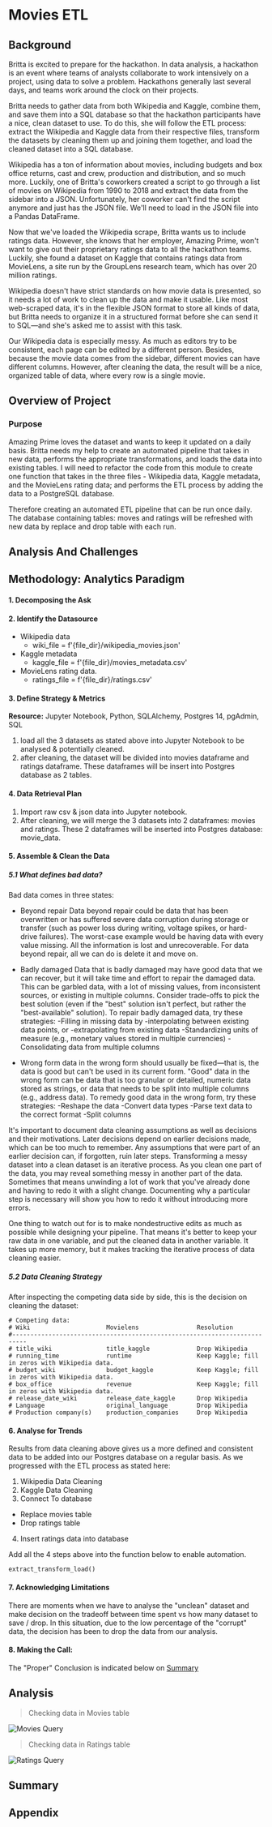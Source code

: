 # Movies ETL

## Background

Britta is excited to prepare for the hackathon. In data analysis, a hackathon is an event where teams of analysts collaborate to work intensively on a project, using data to solve a problem. Hackathons generally last several days, and teams work around the clock on their projects.

Britta needs to gather data from both Wikipedia and Kaggle, combine them, and save them into a SQL database so that the hackathon participants have a nice, clean dataset to use. To do this, she will follow the ETL process: extract the Wikipedia and Kaggle data from their respective files, transform the datasets by cleaning them up and joining them together, and load the cleaned dataset into a SQL database.

Wikipedia has a ton of information about movies, including budgets and box office returns, cast and crew, production and distribution, and so much more. Luckily, one of Britta's coworkers created a script to go through a list of movies on Wikipedia from 1990 to 2018 and extract the data from the sidebar into a JSON. Unfortunately, her coworker can't find the script anymore and just has the JSON file. We'll need to load in the JSON file into a Pandas DataFrame.

Now that we've loaded the Wikipedia scrape, Britta wants us to include ratings data. However, she knows that her employer, Amazing Prime, won't want to give out their proprietary ratings data to all the hackathon teams. Luckily, she found a dataset on Kaggle that contains ratings data from MovieLens, a site run by the GroupLens research team, which has over 20 million ratings.

Wikipedia doesn't have strict standards on how movie data is presented, so it needs a lot of work to clean up the data and make it usable. Like most web-scraped data, it's in the flexible JSON format to store all kinds of data, but Britta needs to organize it in a structured format before she can send it to SQL—and she's asked me to assist with this task.

Our Wikipedia data is especially messy. As much as editors try to be consistent, each page can be edited by a different person. Besides, because the movie data comes from the sidebar, different movies can have different columns. However, after cleaning the data, the result will be a nice, organized table of data, where every row is a single movie.

## Overview of Project
### Purpose
Amazing Prime loves the dataset and wants to keep it updated on a daily basis. Britta needs my help to create an automated pipeline that takes in new data, performs the appropriate transformations, and loads the data into existing tables. I will need to refactor the code from this module to create one function that takes in the three files -  Wikipedia data, Kaggle metadata, and the MovieLens rating data; and performs the ETL process by adding the data to a PostgreSQL database.

Therefore creating an automated ETL pipeline that can be run once daily. The database containing tables: moves and ratings will be refreshed with new data by replace and drop table with each run.

## Analysis And Challenges

## Methodology: Analytics Paradigm

#### 1. Decomposing the Ask


#### 2. Identify the Datasource
* Wikipedia data
  - wiki_file = f'{file_dir}/wikipedia_movies.json'
* Kaggle metadata
  - kaggle_file = f'{file_dir}/movies_metadata.csv'
* MovieLens rating data.
  - ratings_file = f'{file_dir}/ratings.csv'


#### 3. Define Strategy & Metrics
**Resource:** Jupyter Notebook, Python, SQLAlchemy, Postgres 14, pgAdmin, SQL

1. load all the 3 datasets as stated above into Jupyter Notebook to be analysed & potentially cleaned.
1. after cleaning, the dataset will be divided into movies dataframe and ratings dataframe. These dataframes will be insert into Postgres database as 2 tables.

#### 4. Data Retrieval Plan
1. Import raw csv & json data into Jupyter notebook.
1. After cleaning, we will merge the 3 datasets into 2 dataframes: movies and ratings. These 2 dataframes will be inserted into Postgres database: movie_data.


#### 5. Assemble & Clean the Data

##### 5.1 What defines bad data?

Bad data comes in three states:
* Beyond repair
Data beyond repair could be data that has been overwritten or has suffered severe data corruption during storage or transfer (such as power loss during writing, voltage spikes, or hard-drive failures). The worst-case example would be having data with every value missing. All the information is lost and unrecoverable. For data beyond repair, all we can do is delete it and move on.

* Badly damaged
Data that is badly damaged may have good data that we can recover, but it will take time and effort to repair the damaged data. This can be garbled data, with a lot of missing values, from inconsistent sources, or existing in multiple columns. Consider trade-offs to pick the best solution (even if the "best" solution isn't perfect, but rather the "best-available" solution). To repair badly damaged data, try these strategies:
  -Filling in missing data by
  -interpolating between existing data points, or
  -extrapolating from existing data
  -Standardizing units of measure (e.g., monetary values stored in multiple currencies)
  -Consolidating data from multiple columns

* Wrong form
data in the wrong form should usually be fixed—that is, the data is good but can't be used in its current form. "Good" data in the wrong form can be data that is too granular or detailed, numeric data stored as strings, or data that needs to be split into multiple columns (e.g., address data). To remedy good data in the wrong form, try these strategies:
  -Reshape the data
  -Convert data types
  -Parse text data to the correct format
  -Split columns


It's important to document data cleaning assumptions as well as decisions and their motivations. Later decisions depend on earlier decisions made, which can be too much to remember. Any assumptions that were part of an earlier decision can, if forgotten, ruin later steps.
Transforming a messy dataset into a clean dataset is an iterative process. As you clean one part of the data, you may reveal something messy in another part of the data. Sometimes that means unwinding a lot of work that you've already done and having to redo it with a slight change. Documenting why a particular step is necessary will show you how to redo it without introducing more errors.

One thing to watch out for is to make nondestructive edits as much as possible while designing your pipeline. That means it's better to keep your raw data in one variable, and put the cleaned data in another variable. It takes up more memory, but it makes tracking the iterative process of data cleaning easier.


##### 5.2 Data Cleaning Strategy

After inspecting the competing data side by side, this is the decision on cleaning the dataset:
```
# Competing data:
# Wiki                     Movielens                Resolution
#--------------------------------------------------------------------------
# title_wiki               title_kaggle             Drop Wikipedia
# running_time             runtime                  Keep Kaggle; fill in zeros with Wikipedia data.
# budget_wiki              budget_kaggle            Keep Kaggle; fill in zeros with Wikipedia data.
# box_office               revenue                  Keep Kaggle; fill in zeros with Wikipedia data.
# release_date_wiki        release_date_kaggle      Drop Wikipedia
# Language                 original_language        Drop Wikipedia
# Production company(s)    production_companies     Drop Wikipedia
```


#### 6. Analyse for Trends

Results from data cleaning above gives us a more defined and consistent data to be added into our Postgres database on a regular basis.
As we progressed with the ETL process as stated here:
1. Wikipedia Data Cleaning
2. Kaggle Data Cleaning
3. Connect To database
 * Replace movies table
 * Drop ratings table
4. Insert ratings data into database

Add all the 4 steps above into the function below to enable automation.
```
extract_transform_load()
```


#### 7. Acknowledging Limitations
There are moments when we have to analyse the "unclean" dataset and make decision on the tradeoff between time spent vs how many dataset to save / drop. In this situation, due to the low percentage of the "corrupt" data, the decision has been to drop the data from our analysis.

#### 8. Making the Call:
The "Proper" Conclusion is indicated below on [Summary](#summary)

## Analysis


>Checking data in Movies table

![Movies Query](resources/movies_query.png)

>Checking data in Ratings table

![Ratings Query](resources/ratings_query.png)


## Summary


## Appendix
